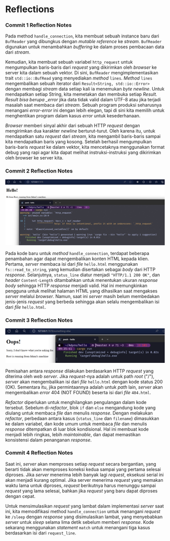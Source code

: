 # Reflections

### Commit 1 Reflection Notes

Pada method `handle_connection`, kita membuat sebuah instance baru dari `BufReader` yang dibungkus dengan _mutable reference_ ke _stream_. `BufReader` digunakan untuk menambahkan _buffering_ ke dalam proses pembacaan data dari _stream_.

Kemudian, kita membuat sebuah variabel `http_request` untuk mengumpulkan baris-baris dari _request_ yang dikirimkan oleh _browser_ ke server kita dalam sebuah vektor. Di sini, `BufReader` mengimplementasikan trait `std::io::BufRead` yang menyediakan _method_ `lines`. _Method_ `lines` mengembalikan sebuah iterator dari `Result<String, std::io::Error>` dengan membagi _stream_ data setiap kali ia menemukan _byte newline_. Untuk mendapatkan setiap String, kita memetakan dan membuka setiap _Result. Result bisa berupa \_error_ jika data tidak valid dalam UTF-8 atau jika terjadi masalah saat membaca dari _stream_. Sebuah program produksi seharusnya menangani _error_-_error_ ini dengan lebih elegan, tapi di sini kita memilih untuk menghentikan program dalam kasus _error_ untuk kesederhanaan.

_Browser_ memberi sinyal akhir dari sebuah HTTP _request_ dengan mengirimkan dua karakter _newline_ berturut-turut. Oleh karena itu, untuk mendapatkan satu _request_ dari _stream_, kita mengambil baris-baris sampai kita mendapatkan baris yang kosong. Setelah berhasil mengumpulkan baris-baris _request_ ke dalam vektor, kita mencetaknya menggunakan format debug yang rapi agar kita dapat melihat instruksi-instruksi yang dikirimkan oleh browser ke server kita.

### Commit 2 Reflection Notes

![Commit 2 screen capture](/assets/images/commit2.png)

Pada kode baru untuk _method_ `handle_connection`, terdapat beberapa penambahan agar dapat mengembalikan konten HTML kepada klien. Pertama, _server_ membaca isi dari _file_ `hello.html` menggunakan `fs::read_to_string`, yang kemudian disertakan sebagai _body_ dari HTTP _response_. Selanjutnya, `status_line` diatur menjadi `"HTTP/1.1 200 OK"`, dan _header_ `Content-Length` ditambahkan untuk menentukan ukuran _response body_ sehingga HTTP _response_ menjadi valid. Hal ini memungkinkan pengguna untuk melihat halaman HTML yang dihasilkan saat mengakses _server_ melalui _browser_. Namun, saat ini _server_ masih belum membedakan jenis-jenis _request_ yang berbeda sehingga akan selalu mengembalikan isi dari _file_ `hello.html`.

### Commit 3 Reflection Notes

![Commit 3 screen capture](/assets/images/commit3.png)

Pemisahan antara _response_ dilakukan berdasarkan HTTP _request_ yang diterima oleh _web server_. Jika _request_-nya adalah untuk path _root_ ("/"), _server_ akan mengembalikan isi dari _file_ `hello.html` dengan kode status 200 (OK). Sementara itu, jika permintaannya adalah untuk _path_ lain, _server_ akan mengembalikan _error_ 404 (NOT FOUND) beserta isi dari _file_ `404.html`.

_Refactor_ diperlukan untuk menghilangkan pengulangan dalam kode tersebut. Sebelum di-_refactor_, blok `if` dan `else` mengandung kode yang diulang untuk membaca _file_ dan menulis _response_. Dengan melakukan _refactor_, perbedaan antara kasus (`status_line` dan `filename`) dimasukkan ke dalam variabel, dan kode umum untuk membaca _file_ dan menulis _response_ ditempatkan di luar blok kondisional. Hal ini membuat kode menjadi lebih ringkas, lebih _maintainable_, dan dapat memastikan konsistensi dalam penanganan _response_.

### Commit 4 Reflection Notes

Saat ini, _server_ akan memproses setiap _request_ secara bergantian, yang berarti tidak akan memproses koneksi kedua sampai yang pertama selesai diproses. Jika _server_ menerima lebih banyak lagi _request_, eksekusi serial ini akan menjadi kurang optimal. Jika server menerima _request_ yang memakan waktu lama untuk diproses, _request_ berikutnya harus menunggu sampai _request_ yang lama selesai, bahkan jika _request_ yang baru dapat diproses dengan cepat.

Untuk mensimulasikan _request_ yang lambat dalam implementasi _server_ saat ini, kita memodifikasi method `handle_connection` untuk menangani _request_ ke `/sleep` dengan _response_ yang disimulasikan lambat, yang menyebabkan _server_ untuk _sleep_ selama lima detik sebelum memberi _response_. Kode sekarang menggunakan _statement_ `match` untuk menangani tiga kasus berdasarkan isi dari `request_line`.
